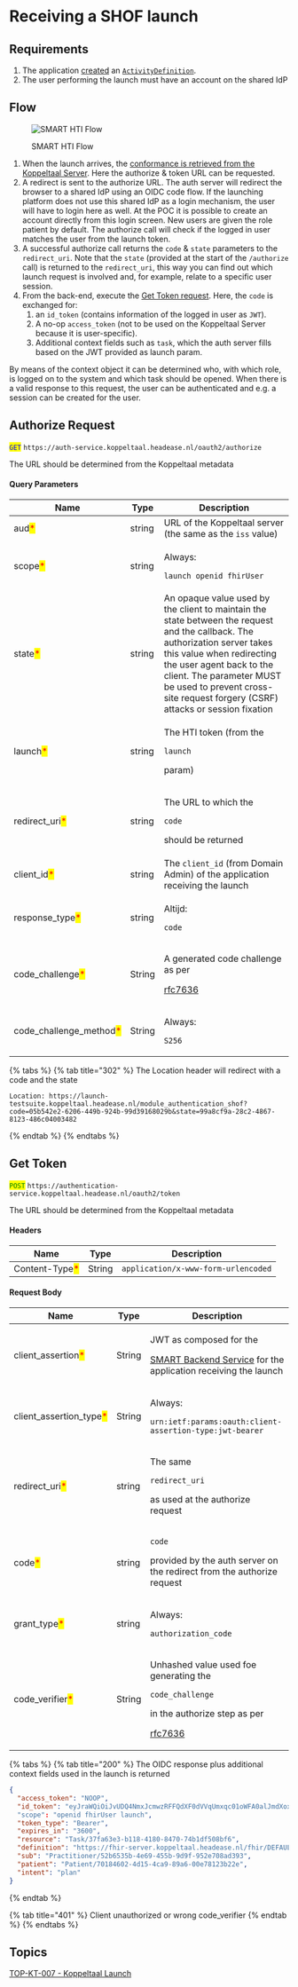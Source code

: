 # Receiving a SHOF launch

## Requirements

1. The application [created](../resources-managen/crud-operaties/resource-aanmaken.md) an [`ActivityDefinition`](https://simplifier.net/koppeltaalv2.0/kt2activitydefinition).
2. The user performing the launch must have an account on the shared IdP

## Flow

<figure><img src="../../.gitbook/assets/SMART on FHIR app launch and HTI.drawio (1).png" alt="SMART HTI Flow"><figcaption><p>SMART HTI Flow</p></figcaption></figure>

1. When the launch arrives, the [conformance is retrieved from the Koppeltaal Server](../koppeltaal-server-metadata-opvragen.md). Here the authorize & token URL can be requested.
2. A redirect is sent to the authorize URL. The auth server will redirect the browser to a shared IdP using an OIDC code flow. If the launching platform does not use this shared IdP as a login mechanism, the user will have to login here as well. At the POC it is possible to create an account directly from this login screen. New users are given the role patient by default. The authorize call will check if the logged in user matches the user from the launch token.
3. A successful authorize call returns the `code` & `state` parameters to the `redirect_uri`. Note that the `state` (provided at the start of the `/authorize` call) is returned to the `redirect_uri`, this way you can find out which launch request is involved and, for example, relate to a specific user session.
4. From the back-end, execute the [Get Token request](smart-hti-on-fhir-launch-ontvangen.md#get-token). Here, the `code` is exchanged for:
   1. an `id_token` (contains information of the logged in user as `JWT`).
   2. A no-op `access_token` (not to be used on the Koppeltaal Server because it is user-specific).
   3. Additional context fields such as `task`, which the auth server fills based on the JWT provided as launch param.

By means of the context object it can be determined who, with which role, is logged on to the system and which task should be opened. When there is a valid response to this request, the user can be authenticated and e.g. a session can be created for the user.

## Authorize Request

<mark style="color:blue;">`GET`</mark> `https://auth-service.koppeltaal.headease.nl/oauth2/authorize`

The URL should be determined from the Koppeltaal metadata

#### Query Parameters

| Name                                                      | Type   | Description                                                                                                                                                                                                                                                                                      |
| --------------------------------------------------------- | ------ | ------------------------------------------------------------------------------------------------------------------------------------------------------------------------------------------------------------------------------------------------------------------------------------------------ |
| aud<mark style="color:red;">\*</mark>                     | string | URL of the Koppeltaal server (the same as the `iss` value)                                                                                                                                                                                                                                       |
| scope<mark style="color:red;">\*</mark>                   | string | <p>Always:</p><p><code>launch openid fhirUser</code></p>                                                                                                                                                                                                                                         |
| state<mark style="color:red;">\*</mark>                   | string | An opaque value used by the client to maintain the state between the request and the callback. The authorization server takes this value when redirecting the user agent back to the client. The parameter MUST be used to prevent cross-site request forgery (CSRF) attacks or session fixation |
| launch<mark style="color:red;">\*</mark>                  | string | <p>The HTI token (from the</p><p><code>launch</code></p><p>param)</p>                                                                                                                                                                                                                            |
| redirect\_uri<mark style="color:red;">\*</mark>           | string | <p>The URL to which the</p><p><code>code</code></p><p>should be returned</p>                                                                                                                                                                                                                     |
| client\_id<mark style="color:red;">\*</mark>              | string | The `client_id` (from Domain Admin) of the application receiving the launch                                                                                                                                                                                                                      |
| response\_type<mark style="color:red;">\*</mark>          | string | <p>Altijd:</p><p><code>code</code></p>                                                                                                                                                                                                                                                           |
| code\_challenge<mark style="color:red;">\*</mark>         | String | <p>A generated code challenge as per</p><p><a href="https://www.rfc-editor.org/rfc/rfc7636#appendix-B">rfc7636</a></p>                                                                                                                                                                           |
| code\_challenge\_method<mark style="color:red;">\*</mark> | String | <p>Always:</p><p><code>S256</code></p>                                                                                                                                                                                                                                                           |

{% tabs %}
{% tab title="302" %}
The Location header will redirect with a code and the state

```
Location: https://launch-testsuite.koppeltaal.headease.nl/module_authentication_shof?code=05b542e2-6206-449b-924b-99d39168029b&state=99a8cf9a-28c2-4867-8123-486c04003482
```
{% endtab %}
{% endtabs %}

## Get Token

<mark style="color:green;">`POST`</mark> `https://authentication-service.koppeltaal.headease.nl/oauth2/token`

The URL should be determined from the Koppeltaal metadata

#### Headers

| Name                                           | Type   | Description                         |
| ---------------------------------------------- | ------ | ----------------------------------- |
| Content-Type<mark style="color:red;">\*</mark> | String | `application/x-www-form-urlencoded` |

#### Request Body

| Name                                                      | Type   | Description                                                                                                                                                                                       |
| --------------------------------------------------------- | ------ | ------------------------------------------------------------------------------------------------------------------------------------------------------------------------------------------------- |
| client\_assertion<mark style="color:red;">\*</mark>       | String | <p>JWT as composed for the</p><p><a href="../connectie-maken-met-koppeltaal/toegang-tot-koppeltaal.md#1.-jwt-samenstellen">SMART Backend Service</a> for the application receiving the launch</p> |
| client\_assertion\_type<mark style="color:red;">\*</mark> | String | <p>Always:</p><p><code>urn:ietf:params:oauth:client-assertion-type:jwt-bearer</code></p>                                                                                                          |
| redirect\_uri<mark style="color:red;">\*</mark>           | string | <p>The same</p><p><code>redirect_uri</code></p><p>as used at the authorize request</p>                                                                                                            |
| code<mark style="color:red;">\*</mark>                    | string | <p><code>code</code></p><p>provided by the auth server on the redirect from the authorize request</p>                                                                                             |
| grant\_type<mark style="color:red;">\*</mark>             | string | <p>Always:</p><p><code>authorization_code</code></p>                                                                                                                                              |
| code\_verifier<mark style="color:red;">\*</mark>          | String | <p>Unhashed value used foe generating the</p><p><code>code_challenge</code></p><p>in the authorize step as per</p><p><a href="https://www.rfc-editor.org/rfc/rfc7636#appendix-B">rfc7636</a></p>  |



{% tabs %}
{% tab title="200" %}
The OIDC response plus additional context fields used in the launch is returned

```json
{
  "access_token": "NOOP",
  "id_token": "eyJraWQiOiJvUDQ4NmxJcmwzRFFQdXF0dVVqUmxqc01oWFA0alJmdXoxS19uX0dpQmRrIiwiYWxnIjoiUlM1MTIiLCJ0eXAiOiJKV1QifQ.eyJpc3MiOiJodHRwczovL2F1dGhlbnRpY2F0aW9uLXNlcnZpY2Uua29wcGVsdGFhbC5oZWFkZWFzZS5ubC8iLCJhdWQiOiJiMDJkNmVhNi1iMWEyLTRjZDQtODJmNS1iNjQyM2Q2NmE5ODgiLCJuYmYiOjE2MzI4MTMzNTAsImV4cCI6MTYzMjgxNjk1MCwibm9uY2UiOiJmNGMxODZlNy1jMzI2LTQxODAtYjFmMi1jYTllMWI4YTgyYWQiLCJzdWIiOiJQYXRpZW50LzE5NjMiLCJhenAiOiJiMDJkNmVhNi1iMWEyLTRjZDQtODJmNS1iNjQyM2Q2NmE5ODgifQ.UfBtTACLOhsCMr4Tlen3RUFek06WgWc-aaTPQzJzmHVGYBLY3CnJXTLI1FfCzp1ChM3vx-e2jbFCDHak6ennsuitki-1HnrZitTKpG8qKZK_f24gwVFM5LmzdUXtuTszJSeulpRG8zmNI96pqaIW4ru995LwhKLd-XSOY02BbAMo4XZ46ZW8DBXnhr32CI9TUza8NEQoxlQAF8EboUhro5vauPrjdshP3jQFUNSs5NceB4er3RnF10Zd6SiLFP-_c2ynaj_v87fJEgVGw63byYcKm6O3bTW2KsSz_YNYDYv8DWjYAp25P79e-Hlc3ERcybhLnLy0_-Rkvjk5P_240g"
  "scope": "openid fhirUser launch",
  "token_type": "Bearer",
  "expires_in": "3600",
  "resource": "Task/37fa63e3-b118-4180-8470-74b1df508bf6",
  "definition": "https://fhir-server.koppeltaal.headease.nl/fhir/DEFAULT/ActivityDefinition/fbbf47a5-2a55-4e3a-8dec-a8eb63875374",
  "sub": "Practitioner/52b6535b-4e69-455b-9d9f-952e708ad393",
  "patient": "Patient/70184602-4d15-4ca9-89a6-00e78123b22e",
  "intent": "plan"
}
```
{% endtab %}

{% tab title="401" %}
Client unauthorized or wrong code\_verifier
{% endtab %}
{% endtabs %}

## Topics

[TOP-KT-007 - Koppeltaal Launch](https://vzvz.atlassian.net/wiki/spaces/KTSA/pages/27123510/TOP-KT-007+-+Koppeltaal+Launch)
